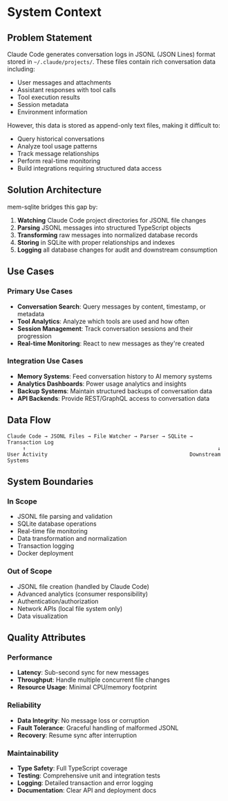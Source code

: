 # System Context

## Problem Statement

Claude Code generates conversation logs in JSONL (JSON Lines) format stored in `~/.claude/projects/`. These files contain rich conversation data including:
- User messages and attachments
- Assistant responses with tool calls
- Tool execution results
- Session metadata
- Environment information

However, this data is stored as append-only text files, making it difficult to:
- Query historical conversations
- Analyze tool usage patterns  
- Track message relationships
- Perform real-time monitoring
- Build integrations requiring structured data access

## Solution Architecture

mem-sqlite bridges this gap by:

1. **Watching** Claude Code project directories for JSONL file changes
2. **Parsing** JSONL messages into structured TypeScript objects
3. **Transforming** raw messages into normalized database records
4. **Storing** in SQLite with proper relationships and indexes
5. **Logging** all database changes for audit and downstream consumption

## Use Cases

### Primary Use Cases
- **Conversation Search**: Query messages by content, timestamp, or metadata
- **Tool Analytics**: Analyze which tools are used and how often
- **Session Management**: Track conversation sessions and their progression
- **Real-time Monitoring**: React to new messages as they're created

### Integration Use Cases  
- **Memory Systems**: Feed conversation history to AI memory systems
- **Analytics Dashboards**: Power usage analytics and insights
- **Backup Systems**: Maintain structured backups of conversation data
- **API Backends**: Provide REST/GraphQL access to conversation data

## Data Flow

```
Claude Code → JSONL Files → File Watcher → Parser → SQLite → Transaction Log
     ↑                                                              ↓
User Activity                                              Downstream Systems
```

## System Boundaries

### In Scope
- JSONL file parsing and validation
- SQLite database operations
- Real-time file monitoring
- Data transformation and normalization
- Transaction logging
- Docker deployment

### Out of Scope
- JSONL file creation (handled by Claude Code)
- Advanced analytics (consumer responsibility)
- Authentication/authorization
- Network APIs (local file system only)
- Data visualization

## Quality Attributes

### Performance
- **Latency**: Sub-second sync for new messages
- **Throughput**: Handle multiple concurrent file changes
- **Resource Usage**: Minimal CPU/memory footprint

### Reliability
- **Data Integrity**: No message loss or corruption
- **Fault Tolerance**: Graceful handling of malformed JSONL
- **Recovery**: Resume sync after interruption

### Maintainability  
- **Type Safety**: Full TypeScript coverage
- **Testing**: Comprehensive unit and integration tests
- **Logging**: Detailed transaction and error logging
- **Documentation**: Clear API and deployment docs
